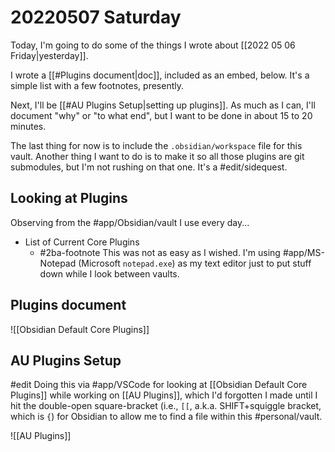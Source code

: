 # 20220507 Saturday

Today, I'm going to do some of the things I wrote about [[2022 05 06 Friday|yesterday]].

I wrote a [[#Plugins document|doc]], included as an embed, below. It's a simple list with a few footnotes, presently.

Next, I'll be [[#AU Plugins Setup|setting up plugins]]. As much as I can, I'll document "why" or "to what end", but I want to be done in about 15 to 20 minutes.

The last thing for now is to include the `.obsidian/workspace` file for this vault. Another thing I want to do is to make it so all those plugins are git submodules, but I'm not rushing on that one. It's a #edit/sidequest.

## Looking at Plugins

Observing from the #app/Obsidian/vault I use every day...

- List of Current Core Plugins
	- #2ba-footnote This was not as easy as I wished. I'm using #app/MS-Notepad (Microsoft `notepad.exe`) as my text editor just to put stuff down while I look between vaults.

## Plugins document

![[Obsidian Default Core Plugins]]

## AU Plugins Setup

#edit Doing this via #app/VSCode for looking at [[Obsidian Default Core Plugins]] while working on [[AU Plugins]], which I'd forgotten I made until I hit the double-open square-bracket (i.e., `[[`, a.k.a. SHIFT+squiggle bracket, which is `{`) for Obsidian to allow me to find a file within this #personal/vault.

![[AU Plugins]]